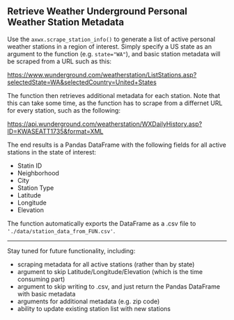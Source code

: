 
Retrieve Weather Underground Personal Weather Station Metadata
-------------------------------------------------------------------------

Use the `axwx.scrape_station_info()` to generate a list of active personal weather stations in a region of interest. Simply specify a US state as an argument to the function (e.g. `state="WA"`), and basic station metadata will be scraped from a URL such as this:

https://www.wunderground.com/weatherstation/ListStations.asp?selectedState=WA&selectedCountry=United+States

The function then retrieves additional metadata for each station. Note that this can take some time, as the function has to scrape from a differnet URL for every station, such as the following:

https://api.wunderground.com/weatherstation/WXDailyHistory.asp?ID=KWASEATT1735&format=XML

The end results is a Pandas DataFrame with the following fields for all active stations in the state of interest:

* Statin ID
* Neighborhood
* City
* Station Type
* Latitude
* Longitude
* Elevation

The function automatically exports the DataFrame as a .csv file to `'./data/station_data_from_FUN.csv'`.

----------

Stay tuned for future functionality, including:

* scraping metadata for all active stations (rather than by state)
* argument to skip Latitude/Longitude/Elevation (which is the time consuming part)
* argument to skip writing to .csv, and just return the Pandas DataFrame with basic metadata
* arguments for additional metadata (e.g. zip code)
* ability to update existing station list with new stations
